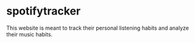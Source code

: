 # spotifytracker
This website is meant to track their personal listening habits and analyze their music habits.
